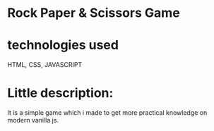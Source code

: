 # Rock Paper & Scissors Game

# technologies used
HTML, CSS, JAVASCRIPT 

# Little description:
 It is a simple game which i made to get more practical knowledge on modern vanilla js.
